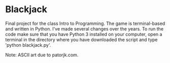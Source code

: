 # Blackjack

Final project for the class Intro to Programming.
The game is terminal-based and written in Python. I've made several changes over the years.
To run the code make sure that you have Python 3 installed on your computer, open a terminal in the directory where you have downloaded the script and type 'python blackjack.py'.

Note: ASCII art due to patorjk.com.
